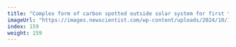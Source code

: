 ```yaml
---
title: "Complex form of carbon spotted outside solar system for first time"
imageUrl: "https://images.newscientist.com/wp-content/uploads/2024/10/16145111/SEI_225579035.jpg?width=788"
index: 159
weight: 159
---
```


